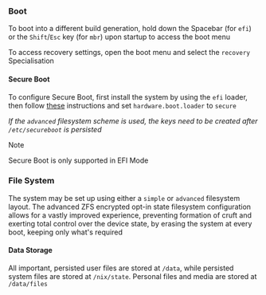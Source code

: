 ### Boot

To boot into a different build generation, hold down the Spacebar (for `efi`) or the `Shift`/`Esc` key (for `mbr`) upon startup to access the boot menu

To access recovery settings, open the boot menu and select the `recovery` Specialisation

#### Secure Boot

To configure Secure Boot, first install the system by using the `efi` loader, then follow [these](https://github.com/nix-community/lanzaboote/blob/v0.3.0/docs/QUICK_START.md) instructions and set `hardware.boot.loader` to `secure`

_If the `advanced` filesystem scheme is used, the keys need to be created after `/etc/secureboot` is persisted_

> [!Note]
> Secure Boot is only supported in EFI Mode

### File System

The system may be set up using either a `simple` or `advanced` filesystem layout. The advanced ZFS encrypted opt-in state filesystem configuration allows for a vastly improved experience, preventing formation of cruft and exerting total control over the device state, by erasing the system at every boot, keeping only what's required

#### Data Storage

All important, persisted user files are stored at `/data`, while persisted system files are stored at `/nix/state`. Personal files and media are stored at `/data/files`
